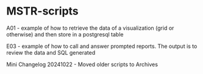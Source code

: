 # MSTR-scripts
A01 - example of how to retrieve the data of a visualization (grid or otherwise) and then store in a postgresql table

E03 - example of how to call and answer prompted reports. The output is to review the data and SQL generated

Mini Changelog
20241022 - Moved older scripts to Archives


